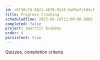 ```yaml
---
id: c8f38c7d-8621-4670-9128-5e05a7c5d3cf
title: Progress tracking
scheduledTime: 2025-05-14T12:00:00.000Z
completed: false
project: Smartfit Academy
order: 4
persistent: true
---
```


Quizzes, completion criteria